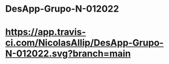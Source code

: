 # DesApp-Grupo-N-012022


# https://app.travis-ci.com/NicolasAllip/DesApp-Grupo-N-012022.svg?branch=main
